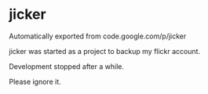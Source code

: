# jicker
Automatically exported from code.google.com/p/jicker

jicker was started as a project to backup my flickr account.

Development stopped after a while.

Please ignore it.
